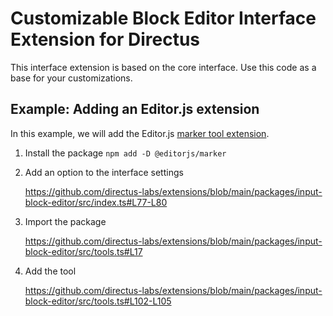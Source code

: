 # Customizable Block Editor Interface Extension for Directus

This interface extension is based on the core interface. Use this code as a base for your customizations.

## Example: Adding an Editor.js extension

In this example, we will add the Editor.js [marker tool extension](https://github.com/editor-js/marker).

1. Install the package `npm add -D @editorjs/marker`
2. Add an option to the interface settings

    https://github.com/directus-labs/extensions/blob/main/packages/input-block-editor/src/index.ts#L77-L80

3. Import the package

    https://github.com/directus-labs/extensions/blob/main/packages/input-block-editor/src/tools.ts#L17

4. Add the tool

    https://github.com/directus-labs/extensions/blob/main/packages/input-block-editor/src/tools.ts#L102-L105
